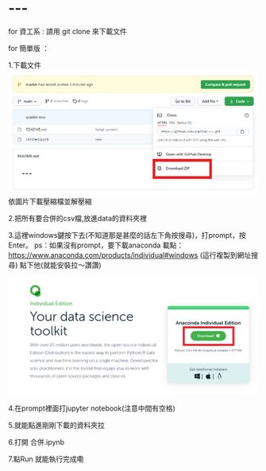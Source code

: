 # ---

for 資工系 :
請用 git clone 來下載文件

for 簡單版 ：

1.下載文件
![image](./picture/1.png)
依圖片下載壓縮檔並解壓縮

2.把所有要合併的csv檔,放進data的資料夾裡

3.這裡windows鍵按下去(不知道那是甚麼的話左下角按搜尋)，打prompt，按Enter。
ps：如果沒有prompt，要下載anaconda
載點：https://www.anaconda.com/products/individual#windows
(這行複製到網址搜尋)
點下他(就能安裝拉～讚讚)

![image](./picture/2.png)

4.在prompt裡面打jupyter notebook(注意中間有空格)

5.就能點進剛剛下載的資料夾拉

6.打開 合併.ipynb

7.點Run 就能執行完成嘞